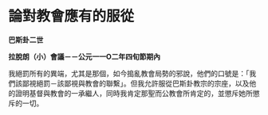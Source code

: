 # 論對教會應有的服從


**巴斯卦二世**

**拉脫朗（小）會議－－公元一一O二年四旬節期內**





我絕罰所有的異端，尤其是那個，如今搗亂教會局勢的邪說，他們的口號是：「我們該鄙視絕罰－該鄙視與教會的聯繫」。但我允許服從巴斯卦教宗的宗座，以及他的證明基督與教會的一承繼人，同時我肯定那聖而公教會所肯定的，並懲斥她所懲斥的一切。

